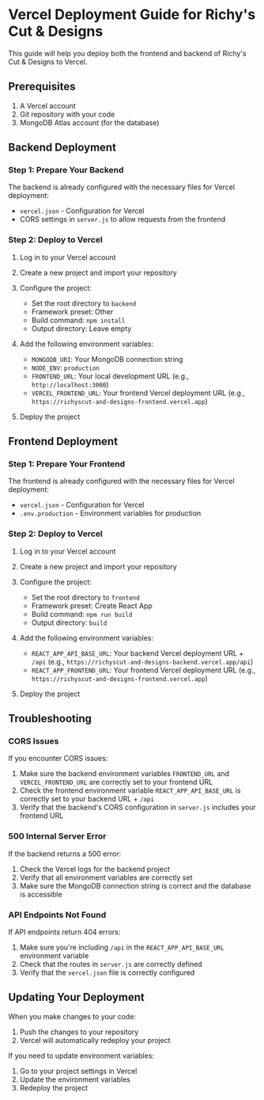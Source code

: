# Vercel Deployment Guide for Richy's Cut & Designs

This guide will help you deploy both the frontend and backend of Richy's Cut & Designs to Vercel.

## Prerequisites

1. A Vercel account
2. Git repository with your code
3. MongoDB Atlas account (for the database)

## Backend Deployment

### Step 1: Prepare Your Backend

The backend is already configured with the necessary files for Vercel deployment:
- `vercel.json` - Configuration for Vercel
- CORS settings in `server.js` to allow requests from the frontend

### Step 2: Deploy to Vercel

1. Log in to your Vercel account
2. Create a new project and import your repository
3. Configure the project:
   - Set the root directory to `backend`
   - Framework preset: Other
   - Build command: `npm install`
   - Output directory: Leave empty

4. Add the following environment variables:
   - `MONGODB_URI`: Your MongoDB connection string
   - `NODE_ENV`: `production`
   - `FRONTEND_URL`: Your local development URL (e.g., `http://localhost:3000`)
   - `VERCEL_FRONTEND_URL`: Your frontend Vercel deployment URL (e.g., `https://richyscut-and-designs-frontend.vercel.app`)

5. Deploy the project

## Frontend Deployment

### Step 1: Prepare Your Frontend

The frontend is already configured with the necessary files for Vercel deployment:
- `vercel.json` - Configuration for Vercel
- `.env.production` - Environment variables for production

### Step 2: Deploy to Vercel

1. Log in to your Vercel account
2. Create a new project and import your repository
3. Configure the project:
   - Set the root directory to `frontend`
   - Framework preset: Create React App
   - Build command: `npm run build`
   - Output directory: `build`

4. Add the following environment variables:
   - `REACT_APP_API_BASE_URL`: Your backend Vercel deployment URL + `/api` (e.g., `https://richyscut-and-designs-backend.vercel.app/api`)
   - `REACT_APP_FRONTEND_URL`: Your frontend Vercel deployment URL (e.g., `https://richyscut-and-designs-frontend.vercel.app`)

5. Deploy the project

## Troubleshooting

### CORS Issues

If you encounter CORS issues:

1. Make sure the backend environment variables `FRONTEND_URL` and `VERCEL_FRONTEND_URL` are correctly set to your frontend URL
2. Check the frontend environment variable `REACT_APP_API_BASE_URL` is correctly set to your backend URL + `/api`
3. Verify that the backend's CORS configuration in `server.js` includes your frontend URL

### 500 Internal Server Error

If the backend returns a 500 error:

1. Check the Vercel logs for the backend project
2. Verify that all environment variables are correctly set
3. Make sure the MongoDB connection string is correct and the database is accessible

### API Endpoints Not Found

If API endpoints return 404 errors:

1. Make sure you're including `/api` in the `REACT_APP_API_BASE_URL` environment variable
2. Check that the routes in `server.js` are correctly defined
3. Verify that the `vercel.json` file is correctly configured

## Updating Your Deployment

When you make changes to your code:

1. Push the changes to your repository
2. Vercel will automatically redeploy your project

If you need to update environment variables:

1. Go to your project settings in Vercel
2. Update the environment variables
3. Redeploy the project